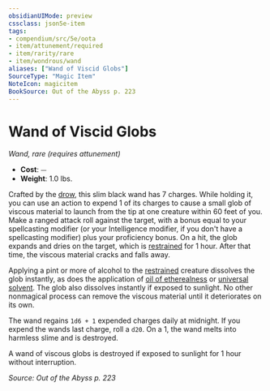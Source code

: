 ```yaml
---
obsidianUIMode: preview
cssclass: json5e-item
tags:
- compendium/src/5e/oota
- item/attunement/required
- item/rarity/rare
- item/wondrous/wand
aliases: ["Wand of Viscid Globs"]
SourceType: "Magic Item"
NoteIcon: magicitem
BookSource: Out of the Abyss p. 223
---
```

# Wand of Viscid Globs
*Wand, rare (requires attunement)*  

- **Cost**: ⏤
- **Weight**: 1.0 lbs.

Crafted by the [drow](/2-Mechanics/CLI/bestiary/humanoid/drow.md), this slim black wand has 7 charges. While holding it, you can use an action to expend 1 of its charges to cause a small glob of viscous material to launch from the tip at one creature within 60 feet of you. Make a ranged attack roll against the target, with a bonus equal to your spellcasting modifier (or your Intelligence modifier, if you don't have a spellcasting modifier) plus your proficiency bonus. On a hit, the glob expands and dries on the target, which is [restrained](/2-Mechanics/CLI/rules/conditions.md#restrained) for 1 hour. After that time, the viscous material cracks and falls away.

Applying a pint or more of alcohol to the [restrained](/2-Mechanics/CLI/rules/conditions.md#restrained) creature dissolves the glob instantly, as does the application of [oil of etherealness](/2-Mechanics/CLI/items/oil-of-etherealness.md) or [universal solvent](/2-Mechanics/CLI/items/universal-solvent.md). The glob also dissolves instantly if exposed to sunlight. No other nonmagical process can remove the viscous material until it deteriorates on its own.

The wand regains `1d6 + 1` expended charges daily at midnight. If you expend the wands last charge, roll a `d20`. On a 1, the wand melts into harmless slime and is destroyed.

A wand of viscous globs is destroyed if exposed to sunlight for 1 hour without interruption.

*Source: Out of the Abyss p. 223*